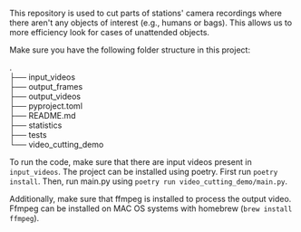 This repository is used to cut parts of stations' camera recordings where there aren't
any objects of interest (e.g., humans or bags). This allows us to more efficiency look
for cases of unattended objects.

Make sure you have the following folder structure in this project:

.\
├── input_videos\
├── output_frames\
├── output_videos\
├── pyproject.toml\
├── README.md\
├── statistics\
├── tests\
└── video_cutting_demo

To run the code, make sure that there are input videos present in `input_videos`. 
The project can be installed using poetry. First run `poetry install`. Then, run main.py
using `poetry run video_cutting_demo/main.py`. 

Additionally, make sure that ffmpeg is installed to process the output video. Ffmpeg can be
installed on MAC OS systems with homebrew (`brew install ffmpeg`).
